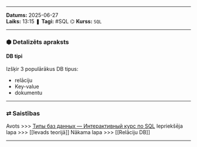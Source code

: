 ___
**Datums:** 2025-06-27   
**Laiks:** 13:15 
❚ **Tagi:** #SQL 
⌬ **Kurss:**  `SQL`

---
### ⬢ Detalizēts apraksts
#### DB tipi
Izšķir 3 populārākus DB tipus:
- relāciju
- Key-value
- dokumentu

---
### ⇄ Saistības
Avots >>> [Типы баз данных — Интерактивный курс по SQL](https://sql-academy.org/ru/guide/database-types)
Iepriekšēja lapa >>> [[Ievads teorijā]]
Nākama lapa >>> [[Relāciju DB]]
___